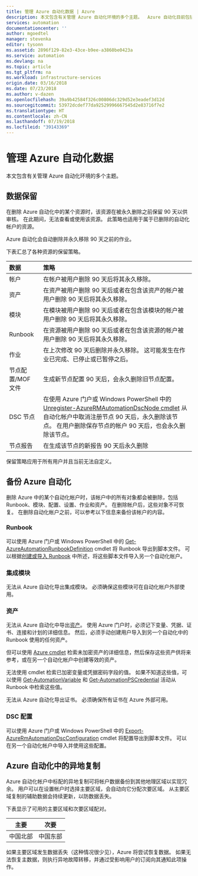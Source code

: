 ```yaml
---
title: 管理 Azure 自动化数据 | Azure
description: 本文包含有关管理 Azure 自动化环境的多个主题。  Azure 自动化目前包括数据保留和备份 Azure 自动化灾难恢复。
services: automation
documentationcenter: ''
author: mgoedtel
manager: stevenka
editor: tysonn
ms.assetid: 2896f129-82e3-43ce-b9ee-a3860be0423a
ms.service: automation
ms.devlang: na
ms.topic: article
ms.tgt_pltfrm: na
ms.workload: infrastructure-services
origin.date: 03/16/2018
ms.date: 07/23/2018
ms.author: v-dazen
ms.openlocfilehash: 39a9b42584f326c00806dc329d52e3eadef3d12d
ms.sourcegitcommit: 53972dcdef77da92529996667545d2e83716f7e2
ms.translationtype: HT
ms.contentlocale: zh-CN
ms.lasthandoff: 07/19/2018
ms.locfileid: "39143369"
---
```

# <a name="managing-azure-automation-data"></a>管理 Azure 自动化数据
本文包含有关管理 Azure 自动化环境的多个主题。

## <a name="data-retention"></a>数据保留
在删除 Azure 自动化中的某个资源时，该资源在被永久删除之前保留 90 天以供审核。  在此期间，无法查看或使用该资源。  此策略也适用于属于已删除的自动化帐户的资源。

Azure 自动化会自动删除并永久移除 90 天之前的作业。

下表汇总了各种资源的保留策略。

| 数据 | 策略 |
|:--- |:--- |
| 帐户 |在帐户被用户删除 90 天后将其永久移除。 |
| 资产 |在资产被用户删除 90 天后或者在包含该资产的帐户被用户删除 90 天后将其永久移除。 |
| 模块 |在模块被用户删除 90 天后或者在包含该模块的帐户被用户删除 90 天后将其永久移除。 |
| Runbook |在资源被用户删除 90 天后或者在包含该资源的帐户被用户删除 90 天后将其永久移除。 |
| 作业 |在上次修改 90 天后删除并永久移除。 这可能发生在作业已完成、已停止或已暂停之后。 |
| 节点配置/MOF 文件 |生成新节点配置 90 天后，会永久删除旧节点配置。 |
| DSC 节点 |在使用 Azure 门户或 Windows PowerShell 中的 [Unregister-AzureRMAutomationDscNode cmdlet](https://msdn.microsoft.com/library/mt603500.aspx) 从自动化帐户中取消注册节点 90 天后，永久删除该节点。 在用户删除保存节点的帐户 90 天后，也会永久删除该节点。 |
| 节点报告 |在生成该节点的新报告 90 天后永久删除 |

保留策略应用于所有用户并且当前无法自定义。

## <a name="backing-up-azure-automation"></a>备份 Azure 自动化
删除 Azure 中的某个自动化帐户时，该帐户中的所有对象都会被删除，包括 Runbook、模块、配置、设置、作业和资产。 在删除帐户后，这些对象不可恢复。  在删除自动化帐户之前，可以参考以下信息来备份该帐户的内容。 

### <a name="runbooks"></a>Runbook
可以使用 Azure 门户或 Windows PowerShell 中的 [Get-AzureAutomationRunbookDefinition](https://msdn.microsoft.com/library/dn690269.aspx) cmdlet 将 Runbook 导出到脚本文件。 可以根据[创建或导入 Runbook](/automation/automation-creating-importing-runbook) 中所述，将这些脚本文件导入另一个自动化帐户。

### <a name="integration-modules"></a>集成模块
无法从 Azure 自动化导出集成模块。  必须确保这些模块可在自动化帐户外部使用。

### <a name="assets"></a>资产
无法从 Azure 自动化中导出[资产](https://msdn.microsoft.com/library/dn939988.aspx)。  使用 Azure 门户时，必须记下变量、凭据、证书、连接和计划的详细信息。  然后，必须手动创建用户导入到另一个自动化中的 Runbook 使用的任何资产。

但可以使用 [Azure cmdlet](https://msdn.microsoft.com/library/dn690262.aspx) 检索未加密资产的详细信息，然后保存这些资产供将来参考，或在另一个自动化帐户中创建等效的资产。

无法使用 cmdlet 检索已加密变量或凭据密码字段的值。  如果不知道这些值，可以使用 [Get-AutomationVariable](/automation/automation-variables) 和 [Get-AutomationPSCredential](/automation/automation-credentials) 活动从 Runbook 中检索这些值。

无法从 Azure 自动化导出证书。  必须确保所有证书在 Azure 外部可用。

### <a name="dsc-configurations"></a>DSC 配置
可以使用 Azure 门户或 Windows PowerShell 中的 [Export-AzureRmAutomationDscConfiguration](https://msdn.microsoft.com/library/mt603485.aspx) cmdlet 将配置导出到脚本文件。 可以在另一个自动化帐户中导入并使用这些配置。

## <a name="geo-replication-in-azure-automation"></a>Azure 自动化中的异地复制
Azure 自动化帐户中标配的异地复制可将帐户数据备份到其他地理区域以实现冗余。 用户可以在设置帐户时选择主要区域，会自动向它分配次要区域。 从主要区域复制的辅助数据会持续更新，以防数据丢失。  

下表显示了可用的主要区域和次要区域配对。

| 主要 | 次要 |
| --- | --- |
| 中国北部 |中国东部 |

如果主要区域发生数据丢失（这种情况很少见），Azure 将尝试恢复数据。 如果无法恢复主数据，则执行异地故障转移，并通过受影响用户的订阅向其通知此项操作。

